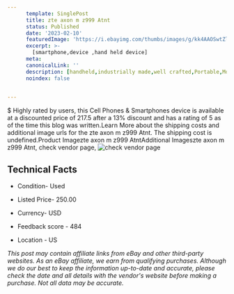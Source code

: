 ```yaml
---
      template: SinglePost
      title: zte axon m z999 Atnt
      status: Published
      date: '2023-02-10'
      featuredImage: 'https://i.ebayimg.com/thumbs/images/g/kk4AAOSwtZlj4Rq8/s-l225.jpg'
      excerpt: >-
        [smartphone,device ,hand held device]
      meta:
      canonicalLink: ''
      description: [handheld,industrially made,well crafted,Portable,Mobile,Compact,Convenient,Lightweight,Maneuverable,Man-portable,Miniature,Carriable,Hand-held,Light,Holdable,Transportable,Mobile device,Pocket-sized,On-the-go,Wireless,Cordless,Compact size,Convenient size, smartphone,device ,hand held device]
      noindex: false

        
---
```

$
    Highly rated by users, this Cell Phones & Smartphones device is available at a discounted price of 217.5 after a 13% discount and has a rating of 5 as of the time this blog was written.Learn More about the shipping costs and additional image urls for the zte axon m z999 Atnt. The shipping cost is undefined.Product Imagezte axon m z999 AtntAdditional Imageszte axon m z999 Atnt, check vendor page, ![check vendor page](https://origin-galleryplus.ebayimg.com/ws/web/255965876588_2_0_1/225x225.jpg,https://origin-galleryplus.ebayimg.com/ws/web/255965876588_3_0_1/225x225.jpg,https://origin-galleryplus.ebayimg.com/ws/web/255965876588_4_0_1/225x225.jpg,https://origin-galleryplus.ebayimg.com/ws/web/255965876588_5_0_1/225x225.jpg,https://origin-galleryplus.ebayimg.com/ws/web/255965876588_6_0_1/225x225.jpg)
    
    

 ## Technical Facts 



     
      

 - Condition- Used 


      

 - Listed Price- 250.00 


      

 - Currency- USD 


      

 - Feedback score - 484 


      

 - Location - US 


      
      

 *_This post may contain affiliate links from eBay and other third-party websites. As an eBay affiliate, we earn from qualifying purchases. Although we do our best to keep the information up-to-date and accurate, please check the date and all details with the vendor's website before making a purchase. Not all data may be accurate._*



    
    
    
    
    